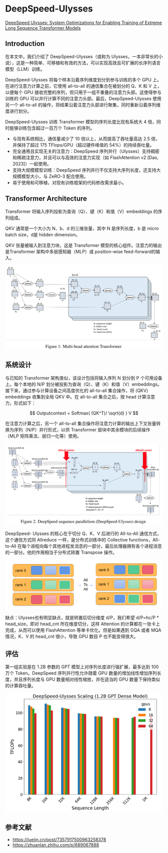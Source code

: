 # DeepSpeed-Ulysses

[DeepSpeed Ulysses: System Optimizations for Enabling Training of Extreme Long Sequence Transformer Models](https://arxiv.org/abs/2309.14509)

## Introduction

在本文中，我们介绍了 DeepSpeed-Ulysses（或称为 Ulysses，一本非常长的小说），这是一种简单、可移植和有效的方法，可以实现高效且可扩展的长序列语言模型（LLM）训练。

DeepSpeed-Ulysses 将每个样本沿着序列维度划分到参与训练的多个 GPU 上。在进行注意力计算之前，它使用 all-to-all 的通信集合在被划分的 Q、K 和 V 上，以便每个 GPU 接收完整的序列，但只用于一组不重叠的注意力头部。这使得参与训练的 GPU 可以并行计算不同的注意力头部。最后，DeepSpeed-Ulysses 使用另一个 all-to-all 的操作，将结果沿着注意力头部进行聚集，同时重新沿着序列维度进行划分。

DeepSpeed-Ulysses 训练 Transformer 模型的序列长度比现有系统大 4 倍，同时能够训练包含超过一百万个 Token 的序列。
- 与现有系统相比，通信量减少了 10 倍以上，从而提高了吞吐量高达 2.5 倍，并保持了超过 175 TFlops/GPU（超过硬件峰值的 54%）的持续吞吐量。
- 完全通用且实现无关的注意力：DeepSpeed 序列并行（Ulysses）支持稠密和稀疏注意力，并且可以与高效的注意力实现（如 FlashAttention v2 [Dao, 2023]）一起使用。
- 支持大规模模型训练：DeepSpeed 序列并行不仅支持大序列长度，还支持大规模模型大小，与 ZeRO-3 配合使用。
- 易于使用和可移植，对现有训练框架的代码修改需求最小。

## Transformer Architecture

Transformer 将输入序列投影为查询（Q）、键（K）和值（V）embeddings 的序列组成。

QKV 通常是一个大小为 N、b、d 的三维张量，其中 N 是序列长度，b 是 micro batch size，d是 hidden dimension。

QKV 张量被输入到注意力块，这是 Transformer 模型的核心组件。注意力的输出是Transformer 架构中多层感知器（MLP）或 position-wise feed-forward的输入。

![](./assets/deepspeed_ulysses_01.png)

## 系统设计

与已知的 Transformer 架构类似，该设计包括将输入序列 N 划分到 P 个可用设备上。每个本地的 N/P 划分被投影为查询（Q）、键（K）和值（V）embeddings。接下来，通过参与计算设备之间高度优化的 all-to-all 集合操作，将 (QKV) embeddings 收集到全局 QKV 中。在 all-to-all 集合之后，按 head 计算注意力，形式如下：

$$ Outputcontext = Softmax( (QK^T)/ \sqrt{d} ) V $$

在注意力计算之后，另一个 all-to-all 集合操作将注意力计算的输出上下文张量转换为序列（N/P）并行形式，以供 Transformer 层块中其余模块的后续操作（MLP 矩阵乘法、层归一化等）使用。

![](./assets/deepspeed_ulysses_02.png)

DeepSpeed- Ulysses 的核心在于切分 Q、K、V 后进行的 All-to-All 通信方式，这个通信方式同 Allreduce 一样，是分布式训练中的 Collective functions，All-to-All 在每个进程向每个其他进程发消息的一部分，最后处理器拥有各个进程消息的一部分。他的作用相当于分布式转置  Transpose 操作。

![](./assets/deepspeed_ulysses_04.jpg)

缺点：Ulysses也有明显缺点，就是转置后切分维度 d/P，我们希望 d/P=hc/P * head_size，即对 head_cnt 所在维度切分，这样 Attention 的计算都在一张卡上完成，从而可以使用 FlashAttention 等单卡优化。但是如果遇到 GQA 或者 MQA 情况，K、V 的 head_cnt 很小，导致 GPU 数目 P 也不能变得很大。


## 评估

第一组实验是在 1.2B 参数的 GPT 模型上对序列长度进行强扩展，最多达到 100 万个 Token。DeepSpeed 序列并行性允许随着 GPU 数量的增加线性增加序列长度，并且序列长度与 GPU 数量相对线性缩放，并在适当的 GPU 数量下保持类似的计算吞吐量。

![](./assets/deepspeed_ulysses_03.png)

## 参考文献
- https://juejin.cn/post/7357917500963258378
- https://zhuanlan.zhihu.com/p/689067888